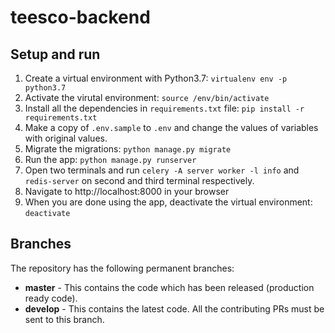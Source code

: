 # teesco-backend

## Setup and run

1. Create a virtual environment with Python3.7: `virtualenv env -p python3.7`
1. Activate the virutal environment: `source /env/bin/activate`
1. Install all the dependencies in `requirements.txt` file: `pip install -r requirements.txt`
1. Make a copy of `.env.sample` to `.env` and change the values of variables with original values.
1. Migrate the migrations: `python manage.py migrate`
1. Run the app: `python manage.py runserver`
1. Open two terminals and run `celery -A server worker -l info` and `redis-server`  on second and third terminal respectively.
1. Navigate to http://localhost:8000 in your browser
1. When you are done using the app, deactivate the virtual environment: `deactivate`

## Branches

The repository has the following permanent branches:

* **master** - This contains the code which has been released (production ready code).
* **develop** - This contains the latest code. All the contributing PRs must be sent to this branch.
